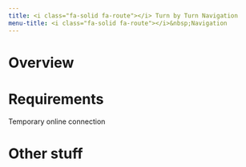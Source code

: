 ```yaml
---
title: <i class="fa-solid fa-route"></i> Turn by Turn Navigation
menu-title: <i class="fa-solid fa-route"></i>&nbsp;Navigation
---
```

# Overview
# Requirements
Temporary online connection
# Other stuff
